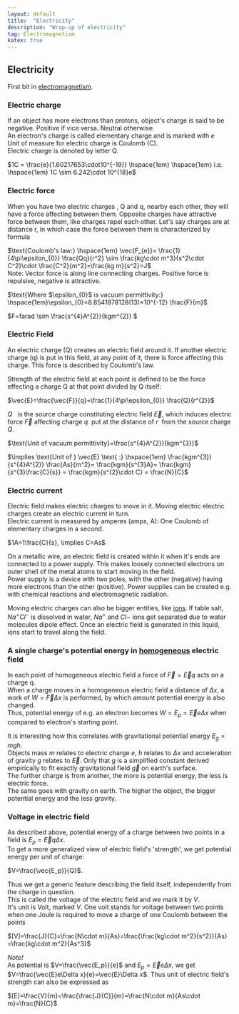```yaml
---
layout: default
title:  "Electricity"
description: "Wrap-up of electricity"
tag: Electromagnetism
katex: true
---
```


## Electricity

First bit in [electromagnetism](../../../2022/09/18/electromagnetism).

### Electric charge
If an object has more electrons than protons, object's charge is said to be negative. Positive if vice versa. Neutral otherwise.  
An electron's charge is called elementary charge and is marked with $e$  
Unit of measure for electric charge is Coulomb (C).  
Electric charge is denoted by letter Q.

$1C = \frac{e}{1.60217653\cdot10^{-19}} \hspace{1em} \hspace{1em} i.e. \hspace{1em} 1C \sim 6.242\cdot 10^{18}e$

### Electric force
When you have two electric charges , Q and q, nearby each other, they will have a force affecting between them. Opposite charges have attractive force between them, like charges repel each other. Let's say charges are at distance r, in which case the force between them is characterized by formula

<a name="coulombslaw"></a>
$\text{Coulomb's law:} \hspace{1em} \vec{F_{e}}= \frac{1}{4\pi\epsilon_{0}} \frac{Qq}{r^2}  \sim  \frac{kg\cdot m^3}{s^2\cdot C^2}\cdot \frac{C^2}{m^2}=\frac{kg m}{s^2}=J$  
Note: Vector force is along line connecting charges. Positive force is repulsive, negative is attractive.

$\text{Where $\epsilon_{0}$ is vacuum permittivity:} \hspace{1em}\epsilon_{0}=8.8541878128(13)×10^{-12} \frac{F}{m}$

$F=farad \sim \frac{s^{4}A^{2}}{kgm^{2}} $


### Electric Field
An electric charge (Q) creates an electric field around it.
If another electric charge (q) is put in this field, at any point of it, there is force affecting this charge. This force is described by Coulomb's law.
  
Strength of the electric field at each  point is defined to be the force effecting a charge Q at that point divided by Q itself:  

$\vec{E}=\frac{\vec{F}}{q}=\frac{1}{4\pi\epsilon_{0}} \frac{Q}{r^{2}}$

*Q* &nbsp; is the source charge constituting electric field $\vec{E}$, which induces electric force $\vec{F}$ affecting charge *q*&nbsp; put at the distance of *r*&nbsp; from the source charge *Q*.

$\text{Unit of vacuum permittivity}=\frac{s^{4}A^{2}}{kgm^{3}}$

$\implies \text{Unit of } \vec{E} \text{ :} \hspace{1em} \frac{kgm^{3}}{s^{4}A^{2}} \frac{As}{m^2}= \frac{kgm}{s^{3}A}=
\frac{kgm}{s^{3}\frac{C}{s}} = \frac{kgm}{s^{2}\cdot C} = \frac{N}{C}$ 

### Electric current
Electric field makes electric charges to move in it. Moving electric electric charges create an electric current in turn.  
Electric current is measured by amperes (amps, A): One Coulomb of elementary charges in a second.

$1A=1\frac{C}{s}, \implies C=As$

On a metallic wire, an electric field is created within it when it's ends are connected to a power supply. This makes loosely connected electrons on outer shell of the metal atoms to start moving in the field.   
Power supply is a device with two poles, with the other (negative) having more electrons than the other (positive). Power supplies can be created e.g. with chemical reactions and electromagnetic radiation.

Moving electric charges can also be bigger entities, like [ions](../../../2022/09/20/ions.html). If table salt, $Na^+ Cl^-$ is dissolved in water, $Na^+$ and $Cl-$ ions get separated due to water molecules dipole effect. Once an electric field is generated in this liquid, ions start to travel along the field.
 
### A single charge's potential energy in [homogeneous](#potential-in-homogeneous-electric-field "electric force is the same in every point of field. Exists e.g. between two metallic plates with opposite charges") electric field
In each point of homogeneous electric field a force of $\vec{F}=\vec{E}q$ acts on a charge q.  
When a charge moves in a homogeneous electric field a distance of $\Delta x$, a work of 
$W=\vec{F}\Delta x$ is performed, by which amount potential energy is also changed.  
Thus, potential energy of e.g. an electron becomes $W=E_p=\vec{E}e\Delta x$ when compared to electron's starting point.  

It is interesting how this correlates with gravitational potential energy $E_g=mgh$.  
Objects mass $m$ relates to electric charge $e$, $h$ relates to $\Delta x$ and acceleration of gravity $g$ relates to $\vec{E}$. Only that $g$ is a simplified constant derived empirically to fit exactly gravitational field $\vec{g}$ on earth's surface.  
The further charge is from another, the more is potential energy, the less is electric force.  
The same goes with gravity on earth. The higher the object, the bigger potential energy and the less gravity.

### Voltage in electric field
As described above, potential energy of a charge between two points in a field is $E_p=\vec{E}q\Delta x$.  
To get a more generalized view of electric field's 'strength', we get potential energy per unit of charge:  

$V=\frac{\vec{E_p}}{Q}$.  

Thus we get a generic feature describing the field itself, independently from the charge in question.  
This is called the voltage of the electric field and we mark it by $V$.  
It's unit is Volt, marked $V$. One volt stands for voltage between two points when one Joule is required to move a charge of one Coulomb between the points 

$[V]=\frac{J}{C}=\frac{N\cdot m}{As}=\frac{\frac{kg\cdot m^2}{s^2}}{As}
=\frac{kg\cdot m^2}{As^3}$

_Note!_  
As potential is $V=\frac{\vec{E_p}}{e}$ and $E_p=\vec{E}e\Delta x$, we get $V=\frac{\vec{E}e\Delta x}{e}=\vec{E}\Delta x$. 
Thus unit of electric field's strength can also be expressed as

$[E]=\frac{V}{m}=\frac{\frac{J}{C}}{m}=\frac{N\cdot m}{As\cdot m}=\frac{N}{C}$


